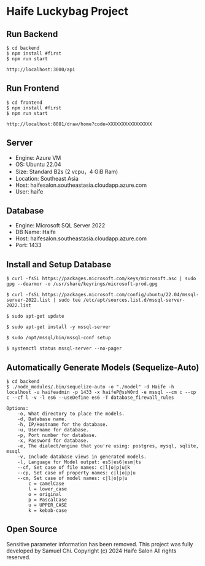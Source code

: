 # Haife Luckybag Project

## Run Backend

```console
$ cd backend
$ npm install #first
$ npm run start
```

```
http://localhost:3000/api
```

## Run Frontend

```console
$ cd frontend
$ npm install #first
$ npm run start
```

```
http://localhost:8081/draw/home?code=XXXXXXXXXXXXXXXX
```

## Server

- Engine: Azure VM
- OS: Ubuntu 22.04
- Size: Standard B2s (2 vcpu，4 GiB Ram)
- Location: Southeast Asia
- Host: haifesalon.southeastasia.cloudapp.azure.com
- User: haife

## Database

- Engine: Microsoft SQL Server 2022
- DB Name: Haife
- Host: haifesalon.southeastasia.cloudapp.azure.com
- Port: 1433

## Install and Setup Database

```console
$ curl -fsSL https://packages.microsoft.com/keys/microsoft.asc | sudo gpg --dearmor -o /usr/share/keyrings/microsoft-prod.gpg

$ curl -fsSL https://packages.microsoft.com/config/ubuntu/22.04/mssql-server-2022.list | sudo tee /etc/apt/sources.list.d/mssql-server-2022.list

$ sudo apt-get update

$ sudo apt-get install -y mssql-server

$ sudo /opt/mssql/bin/mssql-conf setup

$ systemctl status mssql-server --no-pager
```

## Automatically Generate Models (Sequelize-Auto)

```
$ cd backend
$ ./node_modules/.bin/sequelize-auto -o "./model" -d Haife -h localhost -u haifeadmin -p 1433 -x haifeP@ssW0rd -e mssql --cm c --cp c --cf l -v -l es6 --useDefine es6 -T database_firewall_rules

Options:
    -o, What directory to place the models.
    -d, Database name.
    -h, IP/Hostname for the database.
    -u, Username for database.
    -p, Port number for database.
    -x, Password for database.
    -e, The dialect/engine that you're using: postgres, mysql, sqlite, mssql
    -v, Include database views in generated models.
    -l, Language for Model output: es5|es6|esm|ts
    --cf, Set case of file names: c|l|o|p|u|k
    --cp, Set case of property names: c|l|o|p|u
    --cm, Set case of model names: c|l|o|p|u
        c = camelCase
        l = lower_case
        o = original
        p = PascalCase
        u = UPPER_CASE
        k = kebab-case
```

## Open Source

Sensitive parameter information has been removed.
This project was fully developed by Samuel Chi.
Copyright (c) 2024 Haife Salon All rights reserved.
